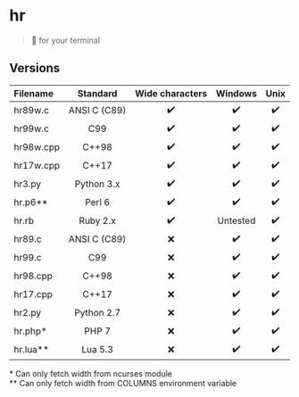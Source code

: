 # hr
> :straight_ruler: for your terminal

## Versions

| Filename |  Standard    |  Wide characters |      Windows     |        Unix      |
|:---------|:------------:|:----------------:|:----------------:|:----------------:|
| hr89w.c  | ANSI C (C89) |:heavy_check_mark:|:heavy_check_mark:|:heavy_check_mark:|
| hr99w.c  | C99          |:heavy_check_mark:|:heavy_check_mark:|:heavy_check_mark:|
| hr98w.cpp| C++98        |:heavy_check_mark:|:heavy_check_mark:|:heavy_check_mark:|
| hr17w.cpp| C++17        |:heavy_check_mark:|:heavy_check_mark:|:heavy_check_mark:|
| hr3.py   | Python 3.x   |:heavy_check_mark:|:heavy_check_mark:|:heavy_check_mark:|
| hr.p6**  | Perl 6       |:heavy_check_mark:|:heavy_check_mark:|:heavy_check_mark:|
| hr.rb    | Ruby 2.x     |:heavy_check_mark:|     Untested     |:heavy_check_mark:|
| hr89.c   | ANSI C (C89) |        :x:       |:heavy_check_mark:|:heavy_check_mark:|
| hr99.c   | C99          |        :x:       |:heavy_check_mark:|:heavy_check_mark:|
| hr98.cpp | C++98        |        :x:       |:heavy_check_mark:|:heavy_check_mark:|
| hr17.cpp | C++17        |        :x:       |:heavy_check_mark:|:heavy_check_mark:|
| hr2.py   | Python 2.7   |        :x:       |:heavy_check_mark:|:heavy_check_mark:|
| hr.php*  | PHP 7        |        :x:       |:heavy_check_mark:|:heavy_check_mark:|
| hr.lua** | Lua 5.3      |        :x:       |:heavy_check_mark:|:heavy_check_mark:| 

\* Can only fetch width from ncurses module \
\** Can only fetch width from COLUMNS environment variable
